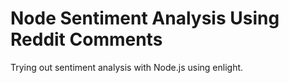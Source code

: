 # Node Sentiment Analysis Using Reddit Comments 

Trying out sentiment analysis with Node.js using enlight.

